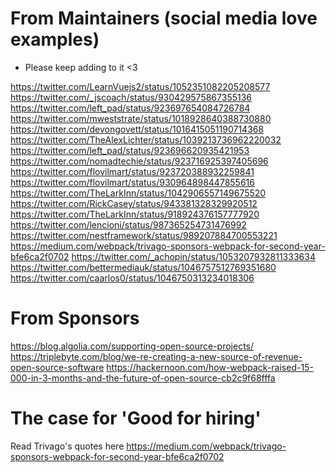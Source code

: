 # From Maintainers (social media love examples)
- Please keep adding to it <3

https://twitter.com/LearnVuejs2/status/1052351082205208577 https://twitter.com/_jscoach/status/930429575867355136 https://twitter.com/left_pad/status/923697654084726784 https://twitter.com/mweststrate/status/1018928640388730880 https://twitter.com/devongovett/status/1016415051190714368 https://twitter.com/TheAlexLichter/status/1039213736962220032 https://twitter.com/left_pad/status/923696620935421953 https://twitter.com/nomadtechie/status/923716925397405696 https://twitter.com/flovilmart/status/923720388932259841 https://twitter.com/flovilmart/status/930964898447855616 https://twitter.com/TheLarkInn/status/1042906557149675520 https://twitter.com/RickCasey/status/943381328329920512 https://twitter.com/TheLarkInn/status/918924376157777920 https://twitter.com/lencioni/status/987365254731476992 https://twitter.com/nestframework/status/989207884700553221 https://medium.com/webpack/trivago-sponsors-webpack-for-second-year-bfe6ca2f0702 https://twitter.com/_achopin/status/1053207932811333634 https://twitter.com/bettermediauk/status/1046757512769351680 https://twitter.com/caarlos0/status/1046750313234018306

# From Sponsors
https://blog.algolia.com/supporting-open-source-projects/
https://triplebyte.com/blog/we-re-creating-a-new-source-of-revenue-open-source-software
https://hackernoon.com/how-webpack-raised-15-000-in-3-months-and-the-future-of-open-source-cb2c9f68fffa

# The case for 'Good for hiring'
Read Trivago's quotes here https://medium.com/webpack/trivago-sponsors-webpack-for-second-year-bfe6ca2f0702

